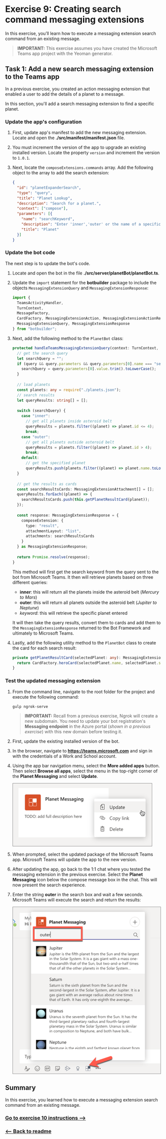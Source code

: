 # Exercise 9: Creating search command messaging extensions

In this exercise, you’ll learn how to execute a messaging extension search command from an existing message.

> **IMPORTANT:**
> This exercise assumes you have created the Microsoft Teams app project with the Yeoman generator.

## Task 1: Add a new search messaging extension to the Teams app

In a previous exercise, you created an action messaging extension that enabled a user to add the details of a planet to a message.

In this section, you'll add a search messaging extension to find a specific planet.

### Update the app's configuration

1. First, update app's manifest to add the new messaging extension. Locate and open the **./src/manifest/manifest.json** file.

1. You must increment the version of the app to upgrade an existing installed version. Locate the property `version` and increment the version to `1.0.1`.

1. Next, locate the `composeExtensions.commands` array. Add the following object to the array to add the search extension:

    ```json
    {
      "id": "planetExpanderSearch",
      "type": "query",
      "title": "Planet Lookup",
      "description": "Search for a planet.",
      "context": ["compose"],
      "parameters": [{
        "name": "searchKeyword",
        "description": "Enter 'inner','outer' or the name of a specific planet",
        "title": "Planet"
      }]
    }
    ```

### Update the bot code

The next step is to update the bot's code.

1. Locate and open the bot in the file **./src/server/planetBot/planetBot.ts**.

1. Update the `import` statement for the **botbuilder** package to include the objects `MessagingExtensionQuery` and `MessagingExtensionResponse`:

    ```typescript
    import {
      TeamsActivityHandler,
      TurnContext,
      MessageFactory,
      CardFactory, MessagingExtensionAction, MessagingExtensionActionResponse, MessagingExtensionAttachment,
      MessagingExtensionQuery, MessagingExtensionResponse
    } from "botbuilder";
    ```

1. Next, add the following method to the `PlanetBot` class:

    ```typescript
    protected handleTeamsMessagingExtensionQuery(context: TurnContext, query: MessagingExtensionQuery): Promise<MessagingExtensionResponse> {
      // get the search query
      let searchQuery = "";
      if (query && query.parameters && query.parameters[0].name === "searchKeyword" && query.parameters[0].value) {
        searchQuery = query.parameters[0].value.trim().toLowerCase();
      }

      // load planets
      const planets: any = require("./planets.json");
      // search results
      let queryResults: string[] = [];

      switch (searchQuery) {
        case "inner":
          // get all planets inside asteroid belt
          queryResults = planets.filter((planet) => planet.id <= 4);
          break;
        case "outer":
          // get all planets outside asteroid belt
          queryResults = planets.filter((planet) => planet.id > 4);
          break;
        default:
          // get the specified planet
          queryResults.push(planets.filter((planet) => planet.name.toLowerCase() === searchQuery)[0]);
      }

      // get the results as cards
      const searchResultsCards: MessagingExtensionAttachment[] = [];
      queryResults.forEach((planet) => {
        searchResultsCards.push(this.getPlanetResultCard(planet));
      });

      const response: MessagingExtensionResponse = {
        composeExtension: {
          type: "result",
          attachmentLayout: "list",
          attachments: searchResultsCards
        }
      } as MessagingExtensionResponse;

      return Promise.resolve(response);
    }
    ```

    This method will first get the search keyword from the query sent to the bot from Microsoft Teams. It then will retrieve planets based on three different queries:

    - **inner**: this will return all the planets inside the asteroid belt (*Mercury to Mars*)
    - **outer**: this will return all planets outside the asteroid belt (*Jupiter to Neptune*)
    - *keyword*: this will retrieve the specific planet entered

    It will then take the query results, convert them to cards and add them to the `MessagingExtensionResponse` returned to the Bot Framework and ultimately to Microsoft Teams.

1. Lastly, add the following utility method to the `PlanetBot` class to create the card for each search result:

    ```typescript
    private getPlanetResultCard(selectedPlanet: any): MessagingExtensionAttachment {
      return CardFactory.heroCard(selectedPlanet.name, selectedPlanet.summary, [selectedPlanet.imageLink]);
    }
    ```

### Test the updated messaging extension

1. From the command line, navigate to the root folder for the project and execute the following command:

    ```console
    gulp ngrok-serve
    ```

    > **IMPORTANT:**
    > Recall from a previous exercise, Ngrok will create a new subdomain. You need to update your bot registration's **Messaging endpoint** in the Azure portal (*shown in a previous exercise*) with this new domain before testing it.

1. First, update the existing installed version of the bot.

1. In the browser, navigate to **https://teams.microsoft.com** and sign in with the credentials of a Work and School account.

1. Using the app bar navigation menu, select the **More added apps** button. Then select **Browse all apps**, select the menu in the top-right corner of the **Planet Messaging** and select **Update**.

    ![Screenshot of updating an installed Microsoft Teams app](../../Linked_Image_Files/Messaging_Extensions/05-test-01.png)

1. When prompted, select the updated package of the Microsoft Teams app. Microsoft Teams will update the app to the new version.

1. After updating the app, go back to the 1:1 chat where you tested the messaging extension in the previous exercise. Select the **Planet Messaging** icon below the compose message box in the chat. This will now present the search experience.

1. Enter the string **outer** in the search box and wait a few seconds. Microsoft Teams will execute the search and return the results:

    ![Screenshot of a search messaging extension](../../Linked_Image_Files/Messaging_Extensions/05-test-02.png)

## Summary

In this exercise, you learned how to execute a messaging extension search command from an existing message.


### [Go to exercise 10 instructions -->](../Exercise_10/11-Exercise-10-Creating-conversational-bots.md)

### [<-- Back to readme](../../../)